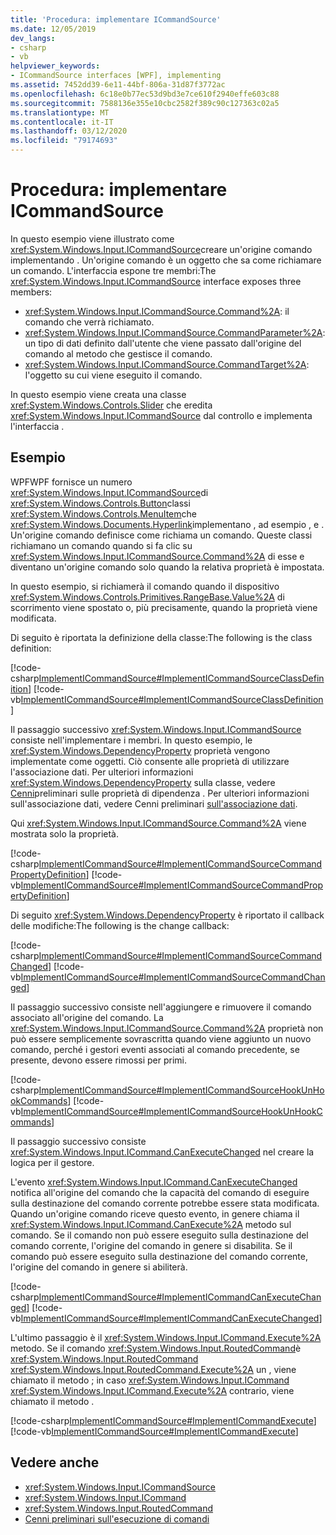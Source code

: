 ```yaml
---
title: 'Procedura: implementare ICommandSource'
ms.date: 12/05/2019
dev_langs:
- csharp
- vb
helpviewer_keywords:
- ICommandSource interfaces [WPF], implementing
ms.assetid: 7452dd39-6e11-44bf-806a-31d87f3772ac
ms.openlocfilehash: 6c18e0b77ec53d9bd3e7ce610f2940effe603c88
ms.sourcegitcommit: 7588136e355e10cbc2582f389c90c127363c02a5
ms.translationtype: MT
ms.contentlocale: it-IT
ms.lasthandoff: 03/12/2020
ms.locfileid: "79174693"
---
```

# <a name="how-to-implement-icommandsource"></a>Procedura: implementare ICommandSource

In questo esempio viene illustrato come <xref:System.Windows.Input.ICommandSource>creare un'origine comando implementando . Un'origine comando è un oggetto che sa come richiamare un comando. L'interfaccia espone tre membri:The <xref:System.Windows.Input.ICommandSource> interface exposes three members:

- <xref:System.Windows.Input.ICommandSource.Command%2A>: il comando che verrà richiamato.
- <xref:System.Windows.Input.ICommandSource.CommandParameter%2A>: un tipo di dati definito dall'utente che viene passato dall'origine del comando al metodo che gestisce il comando.
- <xref:System.Windows.Input.ICommandSource.CommandTarget%2A>: l'oggetto su cui viene eseguito il comando.

In questo esempio viene creata una classe <xref:System.Windows.Controls.Slider> che eredita <xref:System.Windows.Input.ICommandSource> dal controllo e implementa l'interfaccia .
  
## <a name="example"></a>Esempio

WPFWPF fornisce un numero <xref:System.Windows.Input.ICommandSource>di <xref:System.Windows.Controls.Button>classi <xref:System.Windows.Controls.MenuItem>che <xref:System.Windows.Documents.Hyperlink>implementano , ad esempio , e . Un'origine comando definisce come richiama un comando. Queste classi richiamano un comando quando si fa clic su <xref:System.Windows.Input.ICommandSource.Command%2A> di esse e diventano un'origine comando solo quando la relativa proprietà è impostata.

In questo esempio, si richiamerà il comando quando il dispositivo <xref:System.Windows.Controls.Primitives.RangeBase.Value%2A> di scorrimento viene spostato o, più precisamente, quando la proprietà viene modificata.

Di seguito è riportata la definizione della classe:The following is the class definition:

[!code-csharp[ImplementICommandSource#ImplementICommandSourceClassDefinition](~/samples/snippets/csharp/VS_Snippets_Wpf/ImplementICommandSource/CSharp/CommandSlider.cs#implementicommandsourceclassdefinition)]
[!code-vb[ImplementICommandSource#ImplementICommandSourceClassDefinition](~/samples/snippets/visualbasic/VS_Snippets_Wpf/ImplementICommandSource/visualbasic/commandslider.vb#implementicommandsourceclassdefinition)]

Il passaggio successivo <xref:System.Windows.Input.ICommandSource> consiste nell'implementare i membri. In questo esempio, le <xref:System.Windows.DependencyProperty> proprietà vengono implementate come oggetti. Ciò consente alle proprietà di utilizzare l'associazione dati. Per ulteriori informazioni <xref:System.Windows.DependencyProperty> sulla classe, vedere [Cenni](dependency-properties-overview.md)preliminari sulle proprietà di dipendenza . Per ulteriori informazioni sull'associazione dati, vedere Cenni preliminari [sull'associazione dati](../../../desktop-wpf/data/data-binding-overview.md).

Qui <xref:System.Windows.Input.ICommandSource.Command%2A> viene mostrata solo la proprietà.

[!code-csharp[ImplementICommandSource#ImplementICommandSourceCommandPropertyDefinition](~/samples/snippets/csharp/VS_Snippets_Wpf/ImplementICommandSource/CSharp/CommandSlider.cs#implementicommandsourcecommandpropertydefinition)]
[!code-vb[ImplementICommandSource#ImplementICommandSourceCommandPropertyDefinition](~/samples/snippets/visualbasic/VS_Snippets_Wpf/ImplementICommandSource/visualbasic/commandslider.vb#implementicommandsourcecommandpropertydefinition)]  
  
Di seguito <xref:System.Windows.DependencyProperty> è riportato il callback delle modifiche:The following is the change callback:

[!code-csharp[ImplementICommandSource#ImplementICommandSourceCommandChanged](~/samples/snippets/csharp/VS_Snippets_Wpf/ImplementICommandSource/CSharp/CommandSlider.cs#implementicommandsourcecommandchanged)]
[!code-vb[ImplementICommandSource#ImplementICommandSourceCommandChanged](~/samples/snippets/visualbasic/VS_Snippets_Wpf/ImplementICommandSource/visualbasic/commandslider.vb#implementicommandsourcecommandchanged)]

Il passaggio successivo consiste nell'aggiungere e rimuovere il comando associato all'origine del comando. La <xref:System.Windows.Input.ICommandSource.Command%2A> proprietà non può essere semplicemente sovrascritta quando viene aggiunto un nuovo comando, perché i gestori eventi associati al comando precedente, se presente, devono essere rimossi per primi.

[!code-csharp[ImplementICommandSource#ImplementICommandSourceHookUnHookCommands](~/samples/snippets/csharp/VS_Snippets_Wpf/ImplementICommandSource/CSharp/CommandSlider.cs#implementicommandsourcehookunhookcommands)]
[!code-vb[ImplementICommandSource#ImplementICommandSourceHookUnHookCommands](~/samples/snippets/visualbasic/VS_Snippets_Wpf/ImplementICommandSource/visualbasic/commandslider.vb#implementicommandsourcehookunhookcommands)]

Il passaggio successivo consiste <xref:System.Windows.Input.ICommand.CanExecuteChanged> nel creare la logica per il gestore.

L'evento <xref:System.Windows.Input.ICommand.CanExecuteChanged> notifica all'origine del comando che la capacità del comando di eseguire sulla destinazione del comando corrente potrebbe essere stata modificata. Quando un'origine comando riceve questo evento, in genere chiama il <xref:System.Windows.Input.ICommand.CanExecute%2A> metodo sul comando. Se il comando non può essere eseguito sulla destinazione del comando corrente, l'origine del comando in genere si disabilita. Se il comando può essere eseguito sulla destinazione del comando corrente, l'origine del comando in genere si abiliterà.

[!code-csharp[ImplementICommandSource#ImplementICommandCanExecuteChanged](~/samples/snippets/csharp/VS_Snippets_Wpf/ImplementICommandSource/CSharp/CommandSlider.cs#implementicommandcanexecutechanged)]
[!code-vb[ImplementICommandSource#ImplementICommandCanExecuteChanged](~/samples/snippets/visualbasic/VS_Snippets_Wpf/ImplementICommandSource/visualbasic/commandslider.vb#implementicommandcanexecutechanged)]

L'ultimo passaggio è il <xref:System.Windows.Input.ICommand.Execute%2A> metodo. Se il comando <xref:System.Windows.Input.RoutedCommand>è <xref:System.Windows.Input.RoutedCommand> <xref:System.Windows.Input.RoutedCommand.Execute%2A> un , viene chiamato il metodo ; in caso <xref:System.Windows.Input.ICommand> <xref:System.Windows.Input.ICommand.Execute%2A> contrario, viene chiamato il metodo .

[!code-csharp[ImplementICommandSource#ImplementICommandExecute](~/samples/snippets/csharp/VS_Snippets_Wpf/ImplementICommandSource/CSharp/CommandSlider.cs#implementicommandexecute)]
[!code-vb[ImplementICommandSource#ImplementICommandExecute](~/samples/snippets/visualbasic/VS_Snippets_Wpf/ImplementICommandSource/visualbasic/commandslider.vb#implementicommandexecute)]

## <a name="see-also"></a>Vedere anche

- <xref:System.Windows.Input.ICommandSource>
- <xref:System.Windows.Input.ICommand>
- <xref:System.Windows.Input.RoutedCommand>
- [Cenni preliminari sull'esecuzione di comandi](commanding-overview.md)
